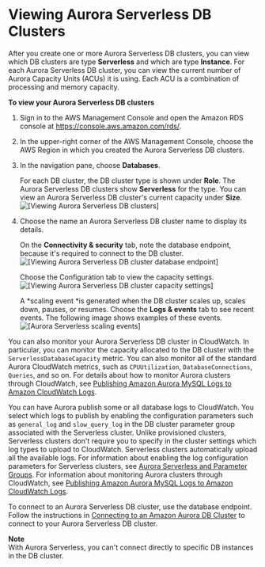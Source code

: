 # Viewing Aurora Serverless DB Clusters<a name="aurora-serverless.viewing"></a>

After you create one or more Aurora Serverless DB clusters, you can view which DB clusters are type **Serverless** and which are type **Instance**\. For each Aurora Serverless DB cluster, you can view the current number of Aurora Capacity Units \(ACUs\) it is using\. Each ACU is a combination of processing and memory capacity\.

**To view your Aurora Serverless DB clusters**

1. Sign in to the AWS Management Console and open the Amazon RDS console at [https://console\.aws\.amazon\.com/rds/](https://console.aws.amazon.com/rds/)\.

1. In the upper\-right corner of the AWS Management Console, choose the AWS Region in which you created the Aurora Serverless DB clusters\.

1. In the navigation pane, choose **Databases**\.

   For each DB cluster, the DB cluster type is shown under **Role**\. The Aurora Serverless DB clusters show **Serverless** for the type\. You can view an Aurora Serverless DB cluster's current capacity under **Size**\.   
![\[Viewing Aurora Serverless DB clusters\]](http://docs.aws.amazon.com/AmazonRDS/latest/AuroraUserGuide/images/aurora-serverless-viewing.png)

1. Choose the name an Aurora Serverless DB cluster name to display its details\.

   On the **Connectivity & security** tab, note the database endpoint, because it's required to connect to the DB cluster\.  
![\[Viewing Aurora Serverless DB cluster database endpoint\]](http://docs.aws.amazon.com/AmazonRDS/latest/AuroraUserGuide/images/aurora-serverless-endpoint.png)

   Choose the Configuration tab to view the capacity settings\.  
![\[Viewing Aurora Serverless DB cluster capacity settings\]](http://docs.aws.amazon.com/AmazonRDS/latest/AuroraUserGuide/images/aurora-serverless-capacity-settings.png)

   A *scaling event *is generated when the DB cluster scales up, scales down, pauses, or resumes\. Choose the **Logs & events** tab to see recent events\. The following image shows examples of these events\.  
![\[Aurora Serverless scaling events\]](http://docs.aws.amazon.com/AmazonRDS/latest/AuroraUserGuide/images/aurora-serverless-scaling.png)

 You can also monitor your Aurora Serverless DB cluster in CloudWatch\. In particular, you can monitor the capacity allocated to the DB cluster with the `ServerlessDatabaseCapacity` metric\. You can also monitor all of the standard Aurora CloudWatch metrics, such as `CPUUtilization`, `DatabaseConnections`, `Queries`, and so on\. For details about how to monitor Aurora clusters through CloudWatch, see [Publishing Amazon Aurora MySQL Logs to Amazon CloudWatch Logs](AuroraMySQL.Integrating.CloudWatch.md)\. 

 You can have Aurora publish some or all database logs to CloudWatch\. You select which logs to publish by enabling the configuration parameters such as `general_log` and `slow_query_log` in the DB cluster parameter group associated with the Serverless cluster\. Unlike provisioned clusters, Serverless clusters don't require you to specify in the cluster settings which log types to upload to CloudWatch\. Serverless clusters automatically upload all the available logs\. For information about enabling the log configuration parameters for Serverless clusters, see [Aurora Serverless and Parameter Groups](aurora-serverless.how-it-works.md#aurora-serverless.parameter-groups)\. For information about monitoring Aurora clusters through CloudWatch, see [Publishing Amazon Aurora MySQL Logs to Amazon CloudWatch Logs](AuroraMySQL.Integrating.CloudWatch.md)\. 

To connect to an Aurora Serverless DB cluster, use the database endpoint\. Follow the instructions in [Connecting to an Amazon Aurora DB Cluster](Aurora.Connecting.md) to connect to your Aurora Serverless DB cluster\.

**Note**  
With Aurora Serverless, you can't connect directly to specific DB instances in the DB cluster\.
